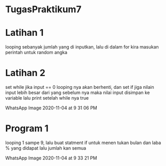 # TugasPraktikum7

# Latihan 1
looping sebanyak jumlah yang di inputkan, lalu di dalam for kira masukan perintah untuk random angka


# Latihan 2
set while jika input == 0 looping nya akan berhenti, dan set if jiga nilain input lebih besar dari yang sebelum nya maka nilai input disimpan ke variable lalu print setelah while nya true

WhatsApp Image 2020-11-04 at 9 31 06 PM

# Program 1
looping 1 sampe 9, lalu buat statment if untuk menen tukan bulan dan laba % yang didapat lalu jumlah kan semua

WhatsApp Image 2020-11-04 at 9 33 21 PM
